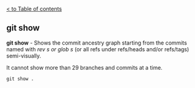 [< to Table of contents](./readme.md)


## git show

**git show** - Shows the commit ancestry graph starting from the commits named with *rev s or glob s* (or all refs under refs/heads and/or refs/tags) semi-visually.

It cannot show more than 29 branches and commits at a time.



```bash=
git show .
```